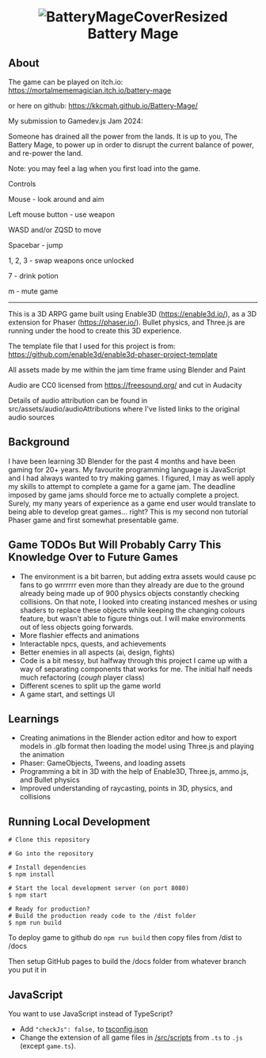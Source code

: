 <h1 align="center">
  
  
![BatteryMageCoverResized](https://github.com/kkcmah/Battery-Mage/assets/16821647/2854c2ed-097e-4bc3-985b-964ed0af029d)
<br>
  Battery Mage
  <br>
</h1>

## About

The game can be played on itch.io: https://mortalmememagician.itch.io/battery-mage

or here on github: https://kkcmah.github.io/Battery-Mage/

My submission to Gamedev.js Jam 2024:

Someone has drained all the power from the lands. It is up to you, The Battery Mage, to power up in order to disrupt the current balance of power, and re-power the land.

Note: you may feel a lag when you first load into the game. 

Controls

Mouse - look around and aim

Left mouse button - use weapon

WASD and/or ZQSD to move

Spacebar - jump

1, 2, 3  - swap weapons once unlocked

7 - drink potion

m - mute game

-------------------------------------------------------------

This is a 3D ARPG game built using Enable3D (https://enable3d.io/), as a 3D extension for Phaser (https://phaser.io/). Bullet physics, and Three.js are running under the hood to create this 3D experience.

The template file that I used for this project is from: https://github.com/enable3d/enable3d-phaser-project-template

All assets made by me within the jam time frame using Blender and Paint

Audio are CC0 licensed from https://freesound.org/ and cut in Audacity

Details of audio attribution can be found in src/assets/audio/audioAttributions where I've listed links to the original audio sources

## Background

I have been learning 3D Blender for the past 4 months and have been gaming for 20+ years. My favourite programming language is JavaScript and I had always wanted to try making games. I figured, I may as well apply my skills to attempt to complete a game for a game jam. The deadline imposed by game jams should force me to actually complete a project. Surely, my many years of experience as a game end user would translate to being able to develop great games... right? This is my second non tutorial Phaser game and first somewhat presentable game.

## Game TODOs But Will Probably Carry This Knowledge Over to Future Games

- The environment is a bit barren, but adding extra assets would cause pc fans to go wrrrrrr even more than they already are due to the ground already being made up of 900 physics objects constantly checking collisions. On that note, I looked into creating instanced meshes or using shaders to replace these objects while keeping the changing colours feature, but wasn't able to figure things out. I will make environments out of less objects going forwards.
- More flashier effects and animations
- Interactable npcs, quests, and achievements
- Better enemies in all aspects (ai, design, fights)
- Code is a bit messy, but halfway through this project I came up with a way of separating components that works for me. The initial half needs much refactoring (*cough* player class)
- Different scenes to split up the game world
- A game start, and settings UI

## Learnings

- Creating animations in the Blender action editor and how to export models in .glb format then loading the model using Three.js and playing the animation
- Phaser: GameObjects, Tweens, and loading assets
- Programming a bit in 3D with the help of Enable3D, Three.js, ammo.js, and Bullet physics
- Improved understanding of raycasting, points in 3D, physics, and collisions

## Running Local Development

```console
# Clone this repository

# Go into the repository

# Install dependencies
$ npm install

# Start the local development server (on port 8080)
$ npm start

# Ready for production?
# Build the production ready code to the /dist folder
$ npm run build
```

To deploy game to github do `npm run build` then copy files from /dist to /docs

Then setup GitHub pages to build the /docs folder from whatever branch you put it in

## JavaScript

You want to use JavaScript instead of TypeScript?

- Add `"checkJs": false,` to [tsconfig.json](./tsconfig.json)
- Change the extension of all game files in [/src/scripts](./src/scripts) from `.ts` to `.js` (except `game.ts`).
